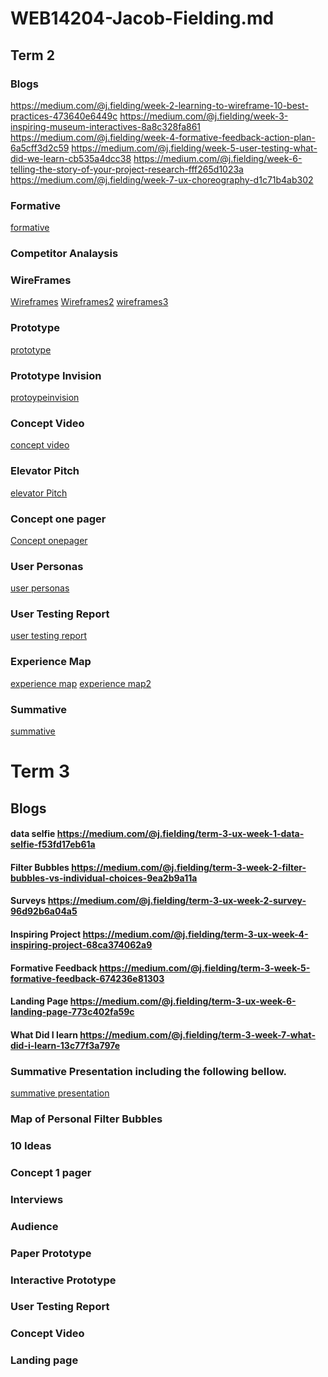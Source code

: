 # WEB14204-Jacob-Fielding.md
## Term 2 
### Blogs
 https://medium.com/@j.fielding/week-2-learning-to-wireframe-10-best-practices-473640e6449c
 https://medium.com/@j.fielding/week-3-inspiring-museum-interactives-8a8c328fa861
 https://medium.com/@j.fielding/week-4-formative-feedback-action-plan-6a5cff3d2c59
 https://medium.com/@j.fielding/week-5-user-testing-what-did-we-learn-cb535a4dcc38
 https://medium.com/@j.fielding/week-6-telling-the-story-of-your-project-research-fff265d1023a
 https://medium.com/@j.fielding/week-7-ux-choreography-d1c71b4ab302

### Formative
[formative](https://github.com/Jacobisagit/WEB14204-Jacob-Fielding.md/blob/master/Rags%20to%20Riches%20-%20Formative.pdf)
### Competitor Analaysis

### WireFrames
[Wireframes](https://github.com/Jacobisagit/WEB14204-Jacob-Fielding.md/blob/master/wireframes.pdf)
[Wireframes2](https://github.com/Jacobisagit/WEB14204-Jacob-Fielding.md/blob/master/20180305_120600.jpg)
[wireframes3](https://github.com/Jacobisagit/WEB14204-Jacob-Fielding.md/blob/master/20180305_120616.jpg)
### Prototype
[prototype](https://github.com/Jacobisagit/WEB14204-Jacob-Fielding.md/blob/master/gameplay.pdf)
### Prototype Invision
[protoypeinvision](https://invis.io/XHK59REA2PC)
### Concept Video
[concept video](https://github.com/Jacobisagit/WEB14204-Jacob-Fielding.md/blob/master/the%20final%20ching%20shih%20video.mp4)
### Elevator Pitch
[elevator Pitch](https://github.com/Jacobisagit/WEB14204-Jacob-Fielding.md/blob/master/Elevlator%20Pitch%20(1).pdf)
### Concept one pager
[Concept onepager](https://github.com/Jacobisagit/WEB14204-Jacob-Fielding.md/blob/master/One%20Pager.pdf)
### User Personas
[user personas](https://github.com/Jacobisagit/WEB14204-Jacob-Fielding.md/blob/master/User%20Persona%20(1).pdf)
### User Testing Report
[user testing report](https://github.com/Jacobisagit/WEB14204-Jacob-Fielding.md/blob/master/User-testing%20Report%20(1).pdf)
### Experience Map
[experience map](https://github.com/Jacobisagit/WEB14204-Jacob-Fielding.md/blob/master/experience%20map.png)
[experience map2](https://github.com/Jacobisagit/WEB14204-Jacob-Fielding.md/blob/master/Rags%20to%20Riches%20-%20Experience%20Map%20(1).png)
### Summative
[summative](https://github.com/Jacobisagit/WEB14204-Jacob-Fielding.md/blob/master/Rags%20to%20Riches%20-%20Formative%20v2.pdf)

# Term 3

## Blogs
#### data selfie https://medium.com/@j.fielding/term-3-ux-week-1-data-selfie-f53fd17eb61a
#### Filter Bubbles https://medium.com/@j.fielding/term-3-week-2-filter-bubbles-vs-individual-choices-9ea2b9a11a
#### Surveys https://medium.com/@j.fielding/term-3-ux-week-2-survey-96d92b6a04a5
#### Inspiring Project https://medium.com/@j.fielding/term-3-ux-week-4-inspiring-project-68ca374062a9
#### Formative Feedback https://medium.com/@j.fielding/term-3-week-5-formative-feedback-674236e81303
#### Landing Page https://medium.com/@j.fielding/term-3-ux-week-6-landing-page-773c402fa59c
#### What Did I learn https://medium.com/@j.fielding/term-3-week-7-what-did-i-learn-13c77f3a797e


### Summative Presentation including the following bellow.
[summative presentation](https://github.com/Jacobisagit/WEB14204-Jacob-Fielding.md/blob/master/Jacobs%20Full%20Summative.pdf)

### Map of Personal Filter Bubbles

### 10 Ideas

### Concept 1 pager

### Interviews

### Audience 

### Paper Prototype

### Interactive Prototype

### User Testing Report

### Concept Video

### Landing page
